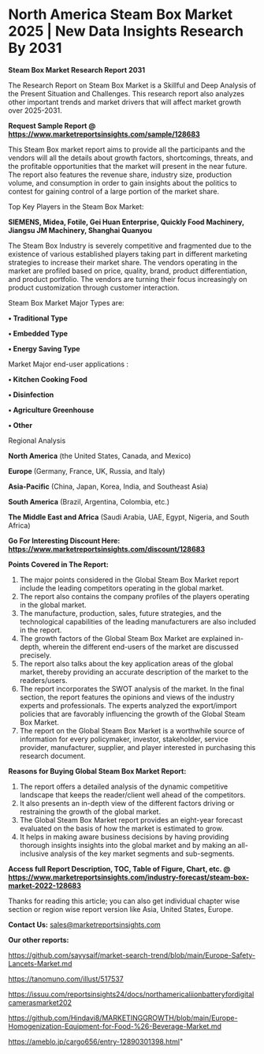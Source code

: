 # North America Steam Box Market 2025 | New Data Insights Research By 2031

<strong>Steam Box Market Research Report 2031</strong>

The Research Report on Steam Box Market is a Skillful and Deep Analysis of the Present Situation and Challenges. This research report also analyzes other important trends and market drivers that will affect market growth over 2025-2031.

<strong>Request Sample Report @ <a href=https://www.marketreportsinsights.com/sample/128683>https://www.marketreportsinsights.com/sample/128683</a></strong>

This Steam Box market report aims to provide all the participants and the vendors will all the details about growth factors, shortcomings, threats, and the profitable opportunities that the market will present in the near future. The report also features the revenue share, industry size, production volume, and consumption in order to gain insights about the politics to contest for gaining control of a large portion of the market share.

Top Key Players in the Steam Box Market:

<strong>SIEMENS, Midea, Fotile, Gei Huan Enterprise, Quickly Food Machinery, Jiangsu JM Machinery, Shanghai Quanyou</strong>

The Steam Box Industry is severely competitive and fragmented due to the existence of various established players taking part in different marketing strategies to increase their market share. The vendors operating in the market are profiled based on price, quality, brand, product differentiation, and product portfolio. The vendors are turning their focus increasingly on product customization through customer interaction.

Steam Box Market Major Types are:

<strong>• Traditional Type

• Embedded Type

• Energy Saving Type</strong>

Market Major end-user applications :

<strong>• Kitchen Cooking Food

• Disinfection

• Agriculture Greenhouse

• Other</strong>

Regional Analysis

</u><strong><b>North America</b></strong> (the United States, Canada, and Mexico)

<strong><b>Europe </b></strong>(Germany, France, UK, Russia, and Italy)

<strong><b>Asia-Pacific</b></strong> (China, Japan, Korea, India, and Southeast Asia)

<strong><b>South America</b></strong> (Brazil, Argentina, Colombia, etc.)

<strong><b>The Middle East and Africa</b></strong> (Saudi Arabia, UAE, Egypt, Nigeria, and South Africa)

<strong>Go For Interesting Discount Here: <a href=https://www.marketreportsinsights.com/discount/128683>https://www.marketreportsinsights.com/discount/128683</a></strong>

<strong>Points Covered in The Report:</strong>
<ol>
  <li>The major points considered in the Global Steam Box Market report include the leading competitors operating in the global market.</li>
  <li>The report also contains the company profiles of the players operating in the global market.</li>
  <li>The manufacture, production, sales, future strategies, and the technological capabilities of the leading manufacturers are also included in the report.</li>
  <li>The growth factors of the Global Steam Box Market are explained in-depth, wherein the different end-users of the market are discussed precisely.</li>
  <li>The report also talks about the key application areas of the global market, thereby providing an accurate description of the market to the readers/users.</li>
  <li>The report incorporates the SWOT analysis of the market. In the final section, the report features the opinions and views of the industry experts and professionals. The experts analyzed the export/import policies that are favorably influencing the growth of the Global Steam Box Market.</li>
  <li>The report on the Global Steam Box Market is a worthwhile source of information for every policymaker, investor, stakeholder, service provider, manufacturer, supplier, and player interested in purchasing this research document.</li>
</ol>
<strong>Reasons for Buying Global Steam Box Market Report:</strong>

<ol>
  <li>The report offers a detailed analysis of the dynamic competitive landscape that keeps the reader/client well ahead of the competitors.</li>
  <li>It also presents an in-depth view of the different factors driving or restraining the growth of the global market.</li>
  <li>The Global Steam Box Market report provides an eight-year forecast evaluated on the basis of how the market is estimated to grow.</li>
  <li>It helps in making aware business decisions by having providing thorough insights insights into the global market and by making an all-inclusive analysis of the key market segments and sub-segments.</li>
</ol>
<strong>Access full Report Description, TOC, Table of Figure, Chart, etc. @ <a href=https://www.marketreportsinsights.com/industry-forecast/steam-box-market-2022-128683>https://www.marketreportsinsights.com/industry-forecast/steam-box-market-2022-128683</a></strong>


Thanks for reading this article; you can also get individual chapter wise section or region wise report version like Asia, United States, Europe.

<strong>Contact Us:</strong>
sales@marketreportsinsights.com

<strong>Our other reports:</strong>

<a href=https://github.com/sayysaif/market-search-trend/blob/main/Europe-Safety-Lancets-Market.md>https://github.com/sayysaif/market-search-trend/blob/main/Europe-Safety-Lancets-Market.md</a>

<a href=https://tanomuno.com/illust/517537>https://tanomuno.com/illust/517537</a>

<a href=https://issuu.com/reportsinsights24/docs/northamericaliionbatteryfordigitalcamerasmarket202>https://issuu.com/reportsinsights24/docs/northamericaliionbatteryfordigitalcamerasmarket202</a>

<a href=https://github.com/Hindavi8/MARKETINGGROWTH/blob/main/Europe-Homogenization-Equipment-for-Food-%26-Beverage-Market.md>https://github.com/Hindavi8/MARKETINGGROWTH/blob/main/Europe-Homogenization-Equipment-for-Food-%26-Beverage-Market.md</a>

<a href=https://ameblo.jp/cargo656/entry-12890301398.html>https://ameblo.jp/cargo656/entry-12890301398.html</a>"
